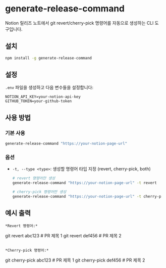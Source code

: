 # generate-release-command

Notion 릴리즈 노트에서 git revert/cherry-pick 명령어를 자동으로 생성하는 CLI 도구입니다.

## 설치

```bash
npm install -g generate-release-command
```

## 설정

`.env` 파일을 생성하고 다음 변수들을 설정합니다:

```
NOTION_API_KEY=your-notion-api-key
GITHUB_TOKEN=your-github-token
```

## 사용 방법

### 기본 사용

```bash
generate-release-command "https://your-notion-page-url"
```

### 옵션

- `-t, --type <type>`: 생성할 명령어 타입 지정 (revert, cherry-pick, both)

  ```bash
  # revert 명령어만 생성
  generate-release-command "https://your-notion-page-url" -t revert

  # cherry-pick 명령어만 생성
  generate-release-command "https://your-notion-page-url" -t cherry-pick
  ```

## 예시 출력

```
*Revert 명령어:*
```

git revert abc123 # PR 제목 1
git revert def456 # PR 제목 2

```

*Cherry-pick 명령어:*
```

git cherry-pick abc123 # PR 제목 1
git cherry-pick def456 # PR 제목 2

```

```
